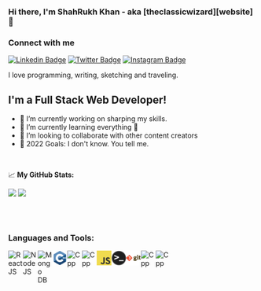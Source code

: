 ### Hi there, I'm ShahRukh Khan - aka [theclassicwizard][website] 👋

### Connect with me

[![Linkedin Badge](https://img.shields.io/badge/-LinkedIn-0e76a8?style=flat-square&logo=Linkedin&logoColor=white)](https://linkedin.com/in/shahrukhjadara)
[![Twitter Badge](https://img.shields.io/badge/-Twitter-00acee?style=flat-square&logo=Twitter&logoColor=white)](https://twitter.com/shahrukhjadara)
[![Instagram Badge](https://img.shields.io/badge/-Instagram-e4405f?style=flat-square&logo=Instagram&logoColor=white)](https://instagram.com/shahrukhjadara/)

I love programming, writing, sketching and traveling.  
## I'm a Full Stack Web Developer!
- 🔭 I’m currently working on sharping my skills.
- 🌱 I’m currently learning everything 🤣
- 👯 I’m looking to collaborate with other content creators
- 🥅 2022 Goals: I don't know. You tell me.

</br>


📈 **My GitHub Stats:**

<p>
  <img height="180em" src="https://github-readme-stats.vercel.app/api?username=theclassicwizard&show_icons=true&hide_border=true&&count_private=true&include_all_commits=true" />
  <img height="180em" src="https://github-readme-stats.vercel.app/api/top-langs/?username=theclassicwizard&exclude_repo=KNN-Image-Classification&show_icons=true&hide_border=true&layout=compact&langs_count=8"/>
</p>

<br />
<br />

### Languages and Tools:
<img align="left" alt="ReactJS" width="30px" src="https://image.pngaaa.com/930/2507930-middle.png" />
<img align="left" alt="Node JS" width="30px" src="https://theclassicwizard.github.io/webPortfolio/img/node-js.png" />
<img align="left" alt="Mongo DB" width="30px" src="https://theclassicwizard.github.io/webPortfolio/img/mongodb.png" />
<img align="left" alt="Cpp" width="30px" src="https://raw.githubusercontent.com/github/explore/master/topics/cpp/cpp.png" />
<img align="left" alt="Cpp" width="30px" src="https://theclassicwizard.github.io/webPortfolio/img/600px-HTML5_Badge.svg.png" />
<img align="left" alt="Cpp" width="30px" src="https://theclassicwizard.github.io/webPortfolio/img/css.png" />
<!-- <img align="left" alt="Java" width="30px" src="https://image.flaticon.com/icons/svg/226/226777.svg" /> -->
<img align="left" alt="JavaScript" width="30px" src="https://raw.githubusercontent.com/github/explore/master/topics/javascript/javascript.png" />
<img align="left" alt="Terminal" width="30px" src="https://raw.githubusercontent.com/github/explore/master/topics/terminal/terminal.png" />
<img align="left" alt="Git" width="30px" src="https://raw.githubusercontent.com/github/explore/master/topics/git/git.png" />
<img align="left" alt="Cpp" width="30px" src="https://theclassicwizard.github.io/webPortfolio/img/jquery.png" />
<img align="left" alt="Cpp" width="30px" src="https://theclassicwizard.github.io/webPortfolio/img/768px-Bootstrap_logo.svg.png" />



